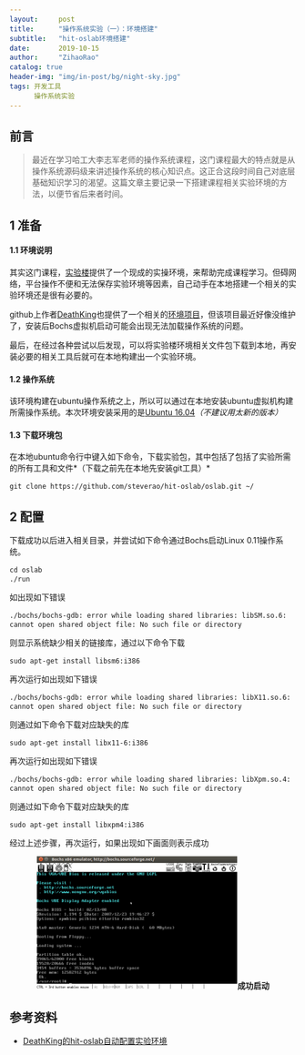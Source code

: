 ```yaml
---
layout:     post
title:      "操作系统实验（一）：环境搭建"
subtitle:   "hit-oslab环境搭建"
date:       2019-10-15
author:     "ZihaoRao"
catalog: true
header-img: "img/in-post/bg/night-sky.jpg"
tags: 开发工具
      操作系统实验
---
```






## 前言

> 最近在学习哈工大李志军老师的操作系统课程，这门课程最大的特点就是从操作系统源码级来讲述操作系统的核心知识点。这正合这段时间自己对底层基础知识学习的渴望。这篇文章主要记录一下搭建课程相关实验环境的方法，以便节省后来者时间。                                                                                         
>



## 1 准备

#### 1.1 环境说明

其实这门课程，[实验楼](https://www.shiyanlou.com/courses/115)提供了一个现成的实操环境，来帮助完成课程学习。但碍网络，平台操作不便和无法保存实验环境等因素，自己动手在本地搭建一个相关的实验环境还是很有必要的。

github上作者[DeathKing](https://github.com/DeathKing)也提供了一个相关的[环境项目](https://github.com/DeathKing/hit-oslab)，但该项目最近好像没维护了，安装后Bochs虚拟机启动可能会出现无法加载操作系统的问题。

最后，在经过各种尝试以后发现，可以将实验楼环境相关文件包下载到本地，再安装必要的相关工具后就可在本地构建出一个实验环境。

#### 1.2 操作系统

该环境构建在ubuntu操作系统之上，所以可以通过在本地安装ubuntu虚拟机构建所需操作系统。本次环境安装采用的是[Ubuntu 16.04](http://releases.ubuntu.com/16.04/)*（不建议用太新的版本）*

#### 1.3 下载环境包

在本地ubuntu命令行中键入如下命令，下载实验包，其中包括了包括了实验所需的所有工具和文件*（下载之前先在本地先安装git工具）*

```Shell
git clone https://github.com/steverao/hit-oslab/oslab.git ~/
```



## 2 配置

下载成功以后进入相关目录，并尝试如下命令通过Bochs启动Linux 0.11操作系统。

```Shell
cd oslab
./run
```

如出现如下错误

```Shell
./bochs/bochs-gdb: error while loading shared libraries: libSM.so.6: cannot open shared object file: No such file or directory
```

则显示系统缺少相关的链接库，通过以下命令下载

```Shell
sudo apt-get install libsm6:i386
```

再次运行如出现如下错误

```Shell
./bochs/bochs-gdb: error while loading shared libraries: libX11.so.6: cannot open shared object file: No such file or directory
```

则通过如下命令下载对应缺失的库

```Shell
sudo apt-get install libx11-6:i386
```

再次运行如出现如下错误

```Shell
./bochs/bochs-gdb: error while loading shared libraries: libXpm.so.4: cannot open shared object file: No such file or directory
```

则通过如下命令下载对应缺失的库

```Shell
sudo apt-get install libxpm4:i386
```

经过上述步骤，再次运行，如果出现如下画面则表示成功

<div align="center"><img src="/img/in-post/content/oslab/environment/linux-setup.png" width="70%"/><b>成功启动</b></div>




## 参考资料

- [DeathKing的hit-oslab自动配置实验环境](https://github.com/DeathKing/hit-oslab)